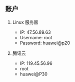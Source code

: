## 账户
1. Linux 服务器
    - IP: 47.56.89.63
    - Username: root
    - Password: huawei@p20

2. 腾讯云
    - IP: 119.45.56.96
    - root
    - huawei@P30
